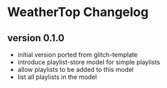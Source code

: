 # WeatherTop Changelog

## version 0.1.0

- initial version ported from glitch-template
- introduce playlist-store model for simple playlists
- allow playlists to be added to this model
- list all playlists in the model
